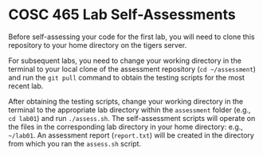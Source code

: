# COSC 465 Lab Self-Assessments
Before self-assessing your code for the first lab, you will need to clone this repository to your home directory on the tigers server.

For subsequent labs, you need to change your working directory in the terminal to your local clone of the assessment repository (`cd ~/assessment`) and run the `git pull` command to obtain the testing scripts for the most recent lab.

After obtaining the testing scripts, change your working directory in the terminal to the appropriate lab directory within the `assessment` folder (e.g., `cd lab01`) and run `./assess.sh`. The self-assessment scripts will operate on the files in the corresponding lab directory in your home directory: e.g., `~/lab01`. An assessment report (`report.txt`) will be created in the directory from which you ran the `assess.sh` script.